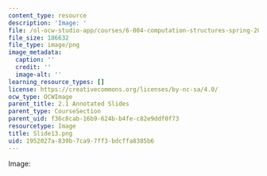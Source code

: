 ```yaml
---
content_type: resource
description: 'Image: '
file: /ol-ocw-studio-app/courses/6-004-computation-structures-spring-2017/1952027a839b7ca97ff3bdcffa8385b6_Slide13.png
file_size: 186632
file_type: image/png
image_metadata:
  caption: ''
  credit: ''
  image-alt: ''
learning_resource_types: []
license: https://creativecommons.org/licenses/by-nc-sa/4.0/
ocw_type: OCWImage
parent_title: 2.1 Annotated Slides
parent_type: CourseSection
parent_uid: f36c8cab-16b9-624b-b4fe-c82e9ddf0f73
resourcetype: Image
title: Slide13.png
uid: 1952027a-839b-7ca9-7ff3-bdcffa8385b6
---
```

Image: 